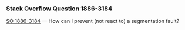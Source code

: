 ### Stack Overflow Question 1886-3184

[SO 1886-3184](http://stackoverflow.com/q/18863184) &mdash;
How can I prevent (not react to) a segmentation fault?

